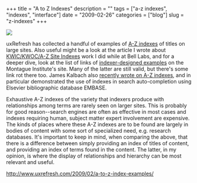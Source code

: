 +++
title = "A to Z Indexes"
description = ""
tags = ["a-z indexes", "indexes", "interface"]
date = "2009-02-26"
categories = ["blog"]
slug = "z-indexes"
+++



  <div class="notebook-screenshot"><a href="http://www.uxrefresh.com/2009/02/a-to-z-index-examples/"><img src="/media/bluga/wt49a6a9ad425ae.jpg"/></a></div><p>uxRefresh has collected a handful of examples of <a href="http://www.uxrefresh.com/2009/02/a-to-z-index-examples/">A-Z indexes</a> of titles on large sites. Also useful might be a look at the article I wrote about <a href="#">KWIC/KWOC/A-Z Site Indexes</a> work I did while at Bell Labs, and for a deeper dive, look at the list of links of <a href="http://www.montague.com/review/AtoZ.htm">indexer-designed examples</a> on the Montague Institute's site. Many of the latter are still valid, but there's some link rot there too. James Kalbach also <a href="http://experiencinginformation.wordpress.com/2009/02/24/a-z-index-examples/">recently wrote on A-Z indexes</a>, and in particular demonstrated the use of indexes in search auto-completion using Elsevier bibliographic database EMBASE.</p>
<p>Exhaustive A-Z indexes of the variety that indexers produce with relationships among terms are rarely seen on larger sites. This is probably for good reason--search engines are often as effective in most cases and indexes requiring human, subject matter expert involvement are expensive. The kinds of places where these A-Z indexes are to be found are largely in bodies of content with some sort of specialized need, e.g. research databases. It's important to keep in mind, when comparing the above, that there is a difference between simply providing an index of titles of content, and providing an index of terms found in the content. The latter, in my opinion, is where the display of relationships and hierarchy can be most relevant and useful.</p>
    
  <a href="http://www.uxrefresh.com/2009/02/a-to-z-index-examples/">http://www.uxrefresh.com/2009/02/a-to-z-index-examples/</a>
